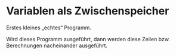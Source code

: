 # Variablen als Zwischenspeicher

Erstes kleines „echtes“ Programm.

Wird dieses Programm ausgeführt, dann werden diese Zeilen bzw. Berechnungen nacheinander
ausgeführt.
